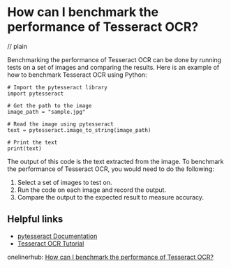 # How can I benchmark the performance of Tesseract OCR?
// plain

Benchmarking the performance of Tesseract OCR can be done by running tests on a set of images and comparing the results. Here is an example of how to benchmark Tesseract OCR using Python:

```
# Import the pytesseract library
import pytesseract

# Get the path to the image
image_path = "sample.jpg"

# Read the image using pytesseract
text = pytesseract.image_to_string(image_path)

# Print the text
print(text)
```

The output of this code is the text extracted from the image. To benchmark the performance of Tesseract OCR, you would need to do the following:

1. Select a set of images to test on.
2. Run the code on each image and record the output.
3. Compare the output to the expected result to measure accuracy.

## Helpful links

- [pytesseract Documentation](https://pypi.org/project/pytesseract/)
- [Tesseract OCR Tutorial](https://nanonets.com/blog/ocr-with-tesseract/)

onelinerhub: [How can I benchmark the performance of Tesseract OCR?](https://onelinerhub.com/tesseract-ocr/how-can-i-benchmark-the-performance-of-tesseract-ocr)